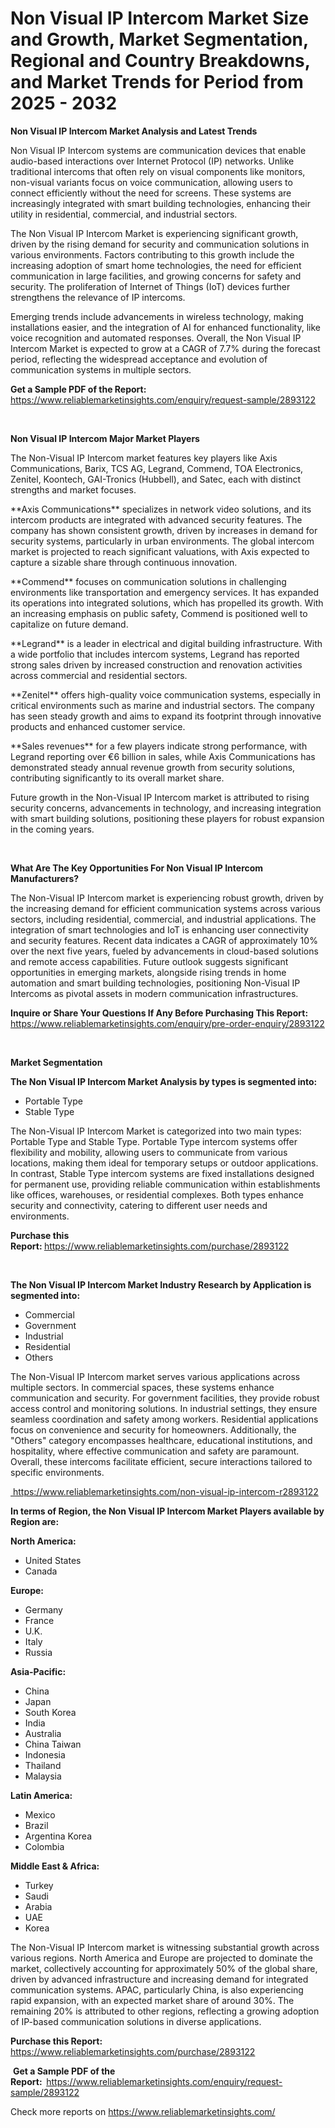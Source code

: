 <p><h1>Non Visual IP Intercom Market Size and Growth, Market Segmentation, Regional and Country Breakdowns, and Market Trends for Period from 2025 -  2032</h1></p><p><strong>Non Visual IP Intercom Market Analysis and Latest Trends</strong></p>
<p><p>Non Visual IP Intercom systems are communication devices that enable audio-based interactions over Internet Protocol (IP) networks. Unlike traditional intercoms that often rely on visual components like monitors, non-visual variants focus on voice communication, allowing users to connect efficiently without the need for screens. These systems are increasingly integrated with smart building technologies, enhancing their utility in residential, commercial, and industrial sectors.</p><p>The Non Visual IP Intercom Market is experiencing significant growth, driven by the rising demand for security and communication solutions in various environments. Factors contributing to this growth include the increasing adoption of smart home technologies, the need for efficient communication in large facilities, and growing concerns for safety and security. The proliferation of Internet of Things (IoT) devices further strengthens the relevance of IP intercoms.</p><p>Emerging trends include advancements in wireless technology, making installations easier, and the integration of AI for enhanced functionality, like voice recognition and automated responses. Overall, the Non Visual IP Intercom Market is expected to grow at a CAGR of 7.7% during the forecast period, reflecting the widespread acceptance and evolution of communication systems in multiple sectors.</p></p>
<p><strong>Get a Sample PDF of the Report:&nbsp;</strong> <a href="https://www.reliablemarketinsights.com/enquiry/request-sample/2893122?utm_campaign=3065&utm_medium=2&utm_source=Github&utm_content=ia&utm_term=15032025&utm_id=non-visual-ip-intercom">https://www.reliablemarketinsights.com/enquiry/request-sample/2893122</a></p>
<p>&nbsp;</p>
<p><strong>Non Visual IP Intercom Major Market Players</strong></p>
<p><p>The Non-Visual IP Intercom market features key players like Axis Communications, Barix, TCS AG, Legrand, Commend, TOA Electronics, Zenitel, Koontech, GAI-Tronics (Hubbell), and Satec, each with distinct strengths and market focuses.</p><p>**Axis Communications** specializes in network video solutions, and its intercom products are integrated with advanced security features. The company has shown consistent growth, driven by increases in demand for security systems, particularly in urban environments. The global intercom market is projected to reach significant valuations, with Axis expected to capture a sizable share through continuous innovation.</p><p>**Commend** focuses on communication solutions in challenging environments like transportation and emergency services. It has expanded its operations into integrated solutions, which has propelled its growth. With an increasing emphasis on public safety, Commend is positioned well to capitalize on future demand.</p><p>**Legrand** is a leader in electrical and digital building infrastructure. With a wide portfolio that includes intercom systems, Legrand has reported strong sales driven by increased construction and renovation activities across commercial and residential sectors.</p><p>**Zenitel** offers high-quality voice communication systems, especially in critical environments such as marine and industrial sectors. The company has seen steady growth and aims to expand its footprint through innovative products and enhanced customer service.</p><p>**Sales revenues** for a few players indicate strong performance, with Legrand reporting over €6 billion in sales, while Axis Communications has demonstrated steady annual revenue growth from security solutions, contributing significantly to its overall market share.</p><p>Future growth in the Non-Visual IP Intercom market is attributed to rising security concerns, advancements in technology, and increasing integration with smart building solutions, positioning these players for robust expansion in the coming years.</p></p>
<p>&nbsp;</p>
<p><strong>What Are The Key Opportunities For Non Visual IP Intercom Manufacturers?</strong></p>
<p><p>The Non-Visual IP Intercom market is experiencing robust growth, driven by the increasing demand for efficient communication systems across various sectors, including residential, commercial, and industrial applications. The integration of smart technologies and IoT is enhancing user connectivity and security features. Recent data indicates a CAGR of approximately 10% over the next five years, fueled by advancements in cloud-based solutions and remote access capabilities. Future outlook suggests significant opportunities in emerging markets, alongside rising trends in home automation and smart building technologies, positioning Non-Visual IP Intercoms as pivotal assets in modern communication infrastructures.</p></p>
<p><strong>Inquire or Share Your Questions If Any Before Purchasing This Report:</strong> <a href="https://www.reliablemarketinsights.com/enquiry/pre-order-enquiry/2893122?utm_campaign=3065&utm_medium=2&utm_source=Github&utm_content=ia&utm_term=15032025&utm_id=non-visual-ip-intercom">https://www.reliablemarketinsights.com/enquiry/pre-order-enquiry/2893122</a></p>
<p>&nbsp;</p>
<p><strong>Market Segmentation</strong></p>
<p><strong>The Non Visual IP Intercom Market Analysis by types is segmented into:</strong></p>
<p><ul><li>Portable Type</li><li>Stable Type</li></ul></p>
<p><p>The Non-Visual IP Intercom Market is categorized into two main types: Portable Type and Stable Type. Portable Type intercom systems offer flexibility and mobility, allowing users to communicate from various locations, making them ideal for temporary setups or outdoor applications. In contrast, Stable Type intercom systems are fixed installations designed for permanent use, providing reliable communication within establishments like offices, warehouses, or residential complexes. Both types enhance security and connectivity, catering to different user needs and environments.</p></p>
<p><strong>Purchase this Report:&nbsp;</strong><a href="https://www.reliablemarketinsights.com/purchase/2893122?utm_campaign=3065&utm_medium=2&utm_source=Github&utm_content=ia&utm_term=15032025&utm_id=non-visual-ip-intercom">https://www.reliablemarketinsights.com/purchase/2893122</a></p>
<p>&nbsp;</p>
<p><strong>The Non Visual IP Intercom Market Industry Research by Application is segmented into:</strong></p>
<p><ul><li>Commercial</li><li>Government</li><li>Industrial</li><li>Residential</li><li>Others</li></ul></p>
<p><p>The Non-Visual IP Intercom market serves various applications across multiple sectors. In commercial spaces, these systems enhance communication and security. For government facilities, they provide robust access control and monitoring solutions. In industrial settings, they ensure seamless coordination and safety among workers. Residential applications focus on convenience and security for homeowners. Additionally, the "Others" category encompasses healthcare, educational institutions, and hospitality, where effective communication and safety are paramount. Overall, these intercoms facilitate efficient, secure interactions tailored to specific environments.</p></p>
<p><a href="https://www.reliablemarketinsights.com/non-visual-ip-intercom-r2893122?utm_campaign=3065&utm_medium=2&utm_source=Github&utm_content=ia&utm_term=15032025&utm_id=non-visual-ip-intercom">&nbsp;https://www.reliablemarketinsights.com/non-visual-ip-intercom-r2893122</a></p>
<p><strong>In terms of Region, the Non Visual IP Intercom Market Players available by Region are:</strong></p>
<p>
    <p> <strong> North America: </strong>
        <ul>
            <li>United States</li>
            <li>Canada</li>
        </ul>
        </p> 
    <p> <strong> Europe: </strong>
        <ul>
            <li>Germany</li>
            <li>France</li>
            <li>U.K.</li>
            <li>Italy</li>
            <li>Russia</li>
        </ul>
        </p> 
    <p> <strong> Asia-Pacific: </strong>
        <ul>
            <li>China</li>
            <li>Japan</li>
            <li>South Korea</li>
            <li>India</li>
            <li>Australia</li>
            <li>China Taiwan</li>
            <li>Indonesia</li>
            <li>Thailand</li>
            <li>Malaysia</li>
        </ul>
        </p> 
    <p> <strong> Latin America: </strong>
        <ul>
            <li>Mexico</li>
            <li>Brazil</li>
            <li>Argentina Korea</li>
            <li>Colombia</li>
        </ul>
        </p> 
    <p> <strong> Middle East & Africa: </strong>
        <ul>
            <li>Turkey</li>
            <li>Saudi</li>
            <li>Arabia</li>
            <li>UAE</li>
            <li>Korea</li>
        </ul>
    </p>
    </p>
<p><p>The Non-Visual IP Intercom market is witnessing substantial growth across various regions. North America and Europe are projected to dominate the market, collectively accounting for approximately 50% of the global share, driven by advanced infrastructure and increasing demand for integrated communication systems. APAC, particularly China, is also experiencing rapid expansion, with an expected market share of around 30%. The remaining 20% is attributed to other regions, reflecting a growing adoption of IP-based communication solutions in diverse applications.</p></p>
<p><strong>Purchase this Report: </strong><a href="https://www.reliablemarketinsights.com/purchase/2893122?utm_campaign=3065&utm_medium=2&utm_source=Github&utm_content=ia&utm_term=15032025&utm_id=non-visual-ip-intercom">https://www.reliablemarketinsights.com/purchase/2893122</a></p>
<p>&nbsp;<strong>Get a Sample PDF of the Report:&nbsp;&nbsp;</strong><a href="https://www.reliablemarketinsights.com/enquiry/request-sample/2893122?utm_campaign=3065&utm_medium=2&utm_source=Github&utm_content=ia&utm_term=15032025&utm_id=non-visual-ip-intercom">https://www.reliablemarketinsights.com/enquiry/request-sample/2893122</a></p>
<p><strong></strong></p>
<p>Check more reports on <a href="https://www.reliablemarketinsights.com/?utm_campaign=3065&utm_medium=2&utm_source=Github&utm_content=ia&utm_term=15032025&utm_id=non-visual-ip-intercom">https://www.reliablemarketinsights.com/</a></p>
